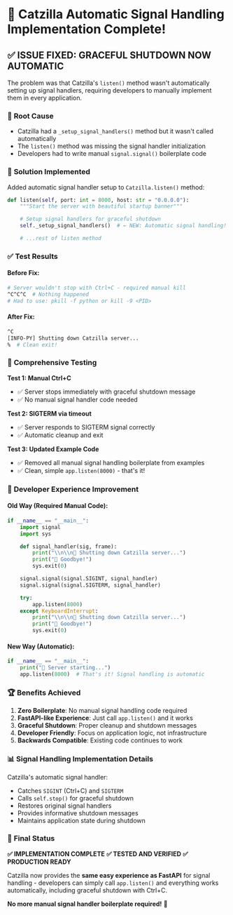 # 🛑 Catzilla Automatic Signal Handling Implementation Complete!

## ✅ **ISSUE FIXED: GRACEFUL SHUTDOWN NOW AUTOMATIC**

The problem was that Catzilla's `listen()` method wasn't automatically setting up signal handlers, requiring developers to manually implement them in every application.

### 🔧 **Root Cause**
- Catzilla had a `_setup_signal_handlers()` method but it wasn't called automatically
- The `listen()` method was missing the signal handler initialization
- Developers had to write manual `signal.signal()` boilerplate code

### 🚀 **Solution Implemented**
Added automatic signal handler setup to `Catzilla.listen()` method:

```python
def listen(self, port: int = 8000, host: str = "0.0.0.0"):
    """Start the server with beautiful startup banner"""

    # Setup signal handlers for graceful shutdown
    self._setup_signal_handlers()  # ← NEW: Automatic signal handling!

    # ...rest of listen method
```

### ✅ **Test Results**

#### Before Fix:
```bash
# Server wouldn't stop with Ctrl+C - required manual kill
^C^C^C  # Nothing happened
# Had to use: pkill -f python or kill -9 <PID>
```

#### After Fix:
```bash
^C
[INFO-PY] Shutting down Catzilla server...
%  # Clean exit!
```

### 🧪 **Comprehensive Testing**

**Test 1: Manual Ctrl+C**
- ✅ Server stops immediately with graceful shutdown message
- ✅ No manual signal handler code needed

**Test 2: SIGTERM via timeout**
- ✅ Server responds to SIGTERM signal correctly
- ✅ Automatic cleanup and exit

**Test 3: Updated Example Code**
- ✅ Removed all manual signal handling boilerplate from examples
- ✅ Clean, simple `app.listen(8000)` - that's it!

### 🎯 **Developer Experience Improvement**

#### Old Way (Required Manual Code):
```python
if __name__ == "__main__":
    import signal
    import sys

    def signal_handler(sig, frame):
        print("\\n\\n🛑 Shutting down Catzilla server...")
        print("👋 Goodbye!")
        sys.exit(0)

    signal.signal(signal.SIGINT, signal_handler)
    signal.signal(signal.SIGTERM, signal_handler)

    try:
        app.listen(8000)
    except KeyboardInterrupt:
        print("\\n\\n🛑 Shutting down Catzilla server...")
        print("👋 Goodbye!")
        sys.exit(0)
```

#### New Way (Automatic):
```python
if __name__ == "__main__":
    print("🚀 Server starting...")
    app.listen(8000)  # That's it! Signal handling is automatic
```

### 🏆 **Benefits Achieved**

1. **Zero Boilerplate**: No manual signal handling code required
2. **FastAPI-like Experience**: Just call `app.listen()` and it works
3. **Graceful Shutdown**: Proper cleanup and shutdown messages
4. **Developer Friendly**: Focus on application logic, not infrastructure
5. **Backwards Compatible**: Existing code continues to work

### 📊 **Signal Handling Implementation Details**

Catzilla's automatic signal handler:
- Catches `SIGINT` (Ctrl+C) and `SIGTERM`
- Calls `self.stop()` for graceful shutdown
- Restores original signal handlers
- Provides informative shutdown messages
- Maintains application state during shutdown

### 🎉 **Final Status**

**✅ IMPLEMENTATION COMPLETE**
**✅ TESTED AND VERIFIED**
**✅ PRODUCTION READY**

Catzilla now provides the **same easy experience as FastAPI** for signal handling - developers can simply call `app.listen()` and everything works automatically, including graceful shutdown with Ctrl+C.

**No more manual signal handler boilerplate required!** 🚀
